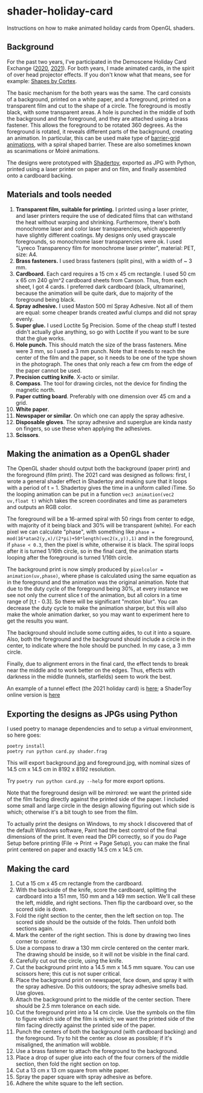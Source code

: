 # shader-holiday-card

Instructions on how to make animated holiday cards from OpenGL shaders.

## Background

For the past two years, I've participated in the Demoscene Holiday Card
Exchange ([2020](https://www.pouet.net/topic.php?which=11998),
[2021](https://www.pouet.net/topic.php?which=12205)). For both years, I
made animated cards, in the spirit of over head projector effects. If
you don't know what that means, see for example:
[Shapes by Cortex](https://www.pouet.net/prod.php?which=53773).

The basic mechanism for the both years was the same. The card consists
of a background, printed on a white paper, and a foreground, printed on
a transparent film and cut to the shape of a circle. The foreground is
mostly black, with some transparent areas. A hole is punched in the
middle of both the background and the foreground, and they are attached
using a brass fastener. This allows the foreground to be rotated 360
degrees. As the foreground is rotated, it reveals different parts of the
background, creating an animation. In particular, this can be used make
type of
[barrier-grid animations](https://en.wikipedia.org/wiki/Barrier-grid_animation_and_stereography),
with a spiral shaped barrier. These are also sometimes known as
scanimations or Moiré animations.

The designs were prototyped with [Shadertoy](https://shadertoy.com/),
exported as JPG with Python, printed using a laser printer on paper and
on film, and finally assembled onto a cardboard backing.

## Materials and tools needed

1. **Transparent film, suitable for printing.** I printed using a laser
   printer, and laser printers require the use of dedicated films that
   can withstand the heat without warping and shrinking. Furthermore,
   there's both monochrome laser and color laser transparencies, which
   apperently have slightly different coatings. My designs only used
   grayscale foregrounds, so monochrome laser transparencies were ok. I
   used "Lyreco Transparency film for monochrome laser printer",
   material: PET, size: A4.
2. **Brass fasteners.** I used brass fasteners (split pins), with a
   width of ~ 3 mm.
3. **Cardboard.** Each card requires a 15 cm x 45 cm rectangle. I used
   50 cm x 65 cm 240 g/m^2 cardboard sheets from Canson. Thus, from each
   sheet, I got 4 cards. I preferred dark cardboard (black,
   ultramarine), because the animation will be quite dark, due to
   majority of the foreground being black.
4. **Spray adhesive.** I used Maston 500 ml Spray Adhesive. Not all of
   them are equal: some cheaper brands created awful clumps and did not
   spray evenly.
5. **Super glue.** I used Loctite 5g Precision. Some of the cheap stuff
   I tested didn't actually glue anything, so go with Loctite if you
   want to be sure that the glue works.
6. **Hole punch.** This should match the size of the brass fasteners.
   Mine were 3 mm, so I used a 3 mm punch. Note that it needs to reach
   the center of the film and the paper, so it needs to be one of the
   type shown in the photograph. The ones that only reach a few cm from
   the edge of the paper cannot be used.
7. **Precision cutting knife**. X-acto or similar.
8. **Compass**. The tool for drawing circles, not the device for finding
   the magnetic north.
9. **Paper cutting board**. Preferably with one dimension over 45 cm and a
   grid.
10. **White paper**.
11. **Newspaper or similar**. On which one can apply the spray adhesive.
12. **Disposable gloves**. The spray adhesive and superglue are kinda
    nasty on fingers, so use these when applying the adhesives.
13. **Scissors**.

## Making the animation as a OpenGL shader

The OpenGL shader should output both the background (paper print) and
the foreground (film print). The 2021 card was designed as follows:
first, I wrote a general shader effect in Shadertoy and making sure that
it loops with a period of t = 1. Shadertoy gives the time in a uniform
called iTime. So the looping animation can be put in a function
`vec3 animation(vec2 uv,float t)` which takes the screen coordinates and
time as parameters and outputs an RGB color.

The foreground will be a 16-armed spiral with 50 rings from center to
edge, with majority of it being black and 30% will be transparent
(white). For each pixel we can calculate "phase", with something like
`phase = mod(16*atan2(y,x)/(2*pi)+50*length(vec2(x,y)),1)` and in the
foreground, if `phase < 0.3`, then the pixel is white, otherwise it is
black. The spiral loops after it is turned 1/16th circle, so in the
final card, the animation starts looping after the foreground is turned
1/16th circle.

The background print is now simply produced by
`pixelcolor = animation(uv,phase)`, where phase is calculated using the
same equation as in the foreground and the animation was the original
animation. Note that due to the duty cycle of the foreground being 30%,
at every instance we see not only the current slice t of the animation,
but all colors in a time range of [t,t - 0.3]. So there will be significant
"motion blur". You can decrease the duty cycle to make the animation
sharper, but this will also make the whole animation darker, so you may
want to experiment here to get the results you want.

The background should include some cutting aides, to cut it into a
square. Also, both the foreground and the background should include a
circle in the center, to indicate where the hole should be punched. In
my case, a 3 mm circle.

Finally, due to alignment errors in the final card, the effect tends to
break near the middle and to work better on the edges. Thus, effects
with darkness in the middle (tunnels, starfields) seem to work the best.

An example of a tunnel effect (the 2021 holiday card) is
[here](tunnel.frag); a ShaderToy online version is
[here](https://www.shadertoy.com/view/NtKGWh)

## Exporting the designs as JPGs using Python

I used poetry to manage dependencies and to setup a virtual environment,
so here goes:

```
poetry install
poetry run python card.py shader.frag
```

This will export background.jpg and foreground.jpg, with nominal sizes
of 14.5 cm x 14.5 cm in 8192 x 8192 resolution.

Try `poetry run python card.py --help` for more export options.

Note that the foreground design will be *mirrored*: we want the printed
side of the film facing directly against the printed side of the paper.
I included some small and large circle in the design allowing figuring
out which side is which; otherwise it's a bit tough to see from the
film.

To actually print the designs on Windows, to my shock I discovered that
of the default Windows software, Paint had the best control of the final
dimensions of the print. It even read the DPI correctly, so if you do
Page Setup before printing (File -> Print -> Page Setup), you can make
the final print centered on paper and exactly 14.5 cm x 14.5 cm.

## Making the card

1. Cut a 15 cm x 45 cm rectangle from the cardboard.
2. With the backside of the knife, score the cardboard, splitting the
   cardboard into a 151 mm, 150 mm and a 149 mm section. We'll call
   these the left, middle, and right sections. Then flip the cardboard
   over, so the scored side is down.
3. Fold the right section to the center, then the left section on top.
   The scored side should be the outside of the folds. Then unfold both
   sections again.
4. Mark the center of the right section. This is done by drawing two
   lines corner to corner.
5. Use a compass to draw a 130 mm circle centered on the center mark.
   The drawing should be inside, so it will not be visible in the final
   card.
6. Carefully cut out the circle, using the knife.
7. Cut the background print into a 14.5 mm x 14.5 mm square. You can use
   scissors here; this cut is not super critical.
8. Place the background print on newspaper, face down, and spray it with
   the spray adhesive. Do this outdoors; the spray adhesive smells bad.
   Use gloves.
9. Attach the background print to the middle of the center section.
   There should be 2.5 mm tolerance on each side.
10. Cut the foreground print into a 14 cm circle. Use the symbols on the
    film to figure which side of the film is which; we want the printed
    side of the film facing directly against the printed side of the
    paper.
11. Punch the centers of both the background (with cardboard backing)
    and the foreground. Try to hit the center as close as possible; if
    it's misaligned, the animation will wobble.
12. Use a brass fastener to attach the foreground to the background.
13. Place a drop of super glue into each of the four corners of the
    middle section, then fold the right section on top.
14. Cut a 13 cm x 13 cm square from white paper.
15. Spray the paper square with spray adhesive as before.
16. Adhere the white square to the left section.
